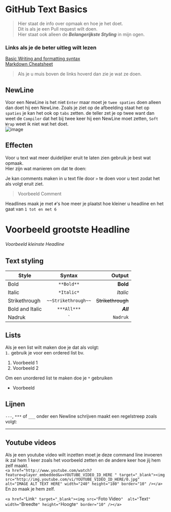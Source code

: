# GitHub Text Basics
>Hier staat de info over opmaak en hoe je het doet.  
>Dit is als je een Pull request wilt doen.  
>Hier staat ook alleen de ***Belangerijkste Styling*** in mijn ogen.  
### Links als je de beter uitleg wilt lezen
[Basic Writing and formatting syntax](https://docs.github.com/en/get-started/writing-on-github/getting-started-with-writing-and-formatting-on-github/basic-writing-and-formatting-syntax "Basic Opmaak")  
[Markdown Cheatsheet](https://github.com/adam-p/markdown-here/wiki/Markdown-Cheatsheet "Advanced Opmaak")  
> Als je u muis boven de links hoverd dan zie je wat ze doen.  

## NewLine
Voor een NewLine is het niet `Enter` maar moet je `twee spaties` doen alleen dan doet hij een NewLine. Zoals je ziet op de afbeelding staat het op `spaties` je kan het ook op `tabs` zetten. de teller zet je op twee want dan weet de `Compiler` dat het bij twee keer hij een NewLine moet zetten, `Soft Wrap` weet ik niet wat het doet.  
![image](https://user-images.githubusercontent.com/105280571/168255967-e6015937-293b-4260-8569-7ab24e4239bc.png)

## Effecten
Voor u text wat meer duidelijker eruit te laten zien gebruik je best wat opmaak.  
Hier zijn wat manieren om dat te doen:  
  
Je kan comments maken in u text file door `>` te doen voor u text zodat het als volgt eruit ziet.  
> Voorbeeld Comment  
 
 Headlines maak je met `#`'s hoe meer je plaatst hoe kleiner u headline en het gaat van `1 tot en met 6`  
 # Voorbeeld grootste Headline  
 ###### Voorbeeld kleinste Headline  
   
     
 ## Text styling
 |Style  |Syntax  | Output|
 |-------|:------:|------:|
 |Bold   |`**Bold**`| **Bold**|
 Italic|`*Italic*`|*Italic*
 Strikethrough|`~~Strikethrough~~`|~~Strikethrough~~
 Bold and Italic|`***All***`|***All***
 Nadruk|`|`Nadruk`|
   <!--`Dit staat hidden als je comments wilt schrijven in de Markdown (.md)-->  
   
 ## Lists  
 Als je een list wilt maken doe je dat als volgt:  
 `1.` gebruik je voor een ordered list bv.  
 1. Voorbeeld 1  
 2. Voorbeeld 2  
   
 Om een unordered list te maken doe je `*` gebruiken
 * Voorbeeld  
 ## Lijnen  
   
 `---`, `***` of `___` onder een Newline schrijven maakt een regelstreep zoals volgt:
 ___
 
 ## Youtube videos
 Als je een youtube video wilt inzetten moet je deze command line invoeren ik zal hem 1 keer zoals het voorbeeld zetten en de andere keer hoe jij hem zelf maakt.  
 `<a href="http://www.youtube.com/watch?feature=player_embedded&v=YOUTUBE_VIDEO_ID_HERE
" target="_blank"><img src="http://img.youtube.com/vi/YOUTUBE_VIDEO_ID_HERE/0.jpg" 
alt="IMAGE ALT TEXT HERE" width="240" height="180" border="10" /></a>`  
En zo maak je hem zelf.  
  
`<a href="`Link`" target="_blank"><img src="`Foto Video`" 
alt="`Text`" width="`Breedte`" height="`Hoogte`" border="10" /></a>`
